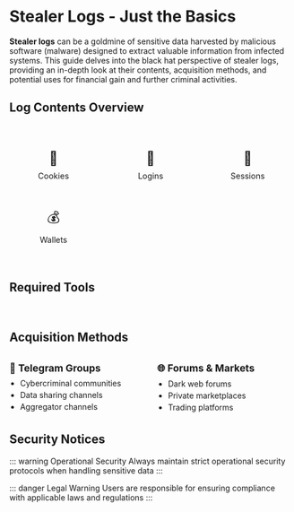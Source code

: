 # Stealer Logs - Just the Basics

**Stealer logs** can be a goldmine of sensitive data harvested by malicious software (malware) designed to extract valuable information from infected systems. This guide delves into the black hat perspective of stealer logs, providing an in-depth look at their contents, acquisition methods, and potential uses for financial gain and further criminal activities.

## Log Contents Overview

<div class="content-grid">
  <Card title="Essential Data Types" icon="📊">
    <div class="data-types">
      <div class="data-type">
        <span class="icon">🍪</span>
        <span class="label">Cookies</span>
      </div>
      <div class="data-type">
        <span class="icon">🔑</span>
        <span class="label">Logins</span>
      </div>
      <div class="data-type">
        <span class="icon">💼</span>
        <span class="label">Sessions</span>
      </div>
      <div class="data-type">
        <span class="icon">💰</span>
        <span class="label">Wallets</span>
      </div>
    </div>
  </Card>
</div>

## Required Tools

<div class="tools-grid">
  <Feature
    icon="🔧"
    title="EditThisCookie"
    details="Chrome/Firefox extension for advanced cookie management and analysis"
  />
  <Feature
    icon="📦"
    title="WinRAR"
    details="File compression utility for handling log archives"
  />
  <Feature
    icon="📝"
    title="Notepad++"
    details="Text editor optimized for log analysis and data extraction"
  />
</div>

## Acquisition Methods

<div class="methods-section">
  <Card title="Primary Sources" icon="🎯">
    <div class="method-list">
      <div class="method">
        <h3>📱 Telegram Groups</h3>
        <ul>
          <li>Cybercriminal communities</li>
          <li>Data sharing channels</li>
          <li>Aggregator channels</li>
        </ul>
      </div>
      <div class="method">
        <h3>🌐 Forums & Markets</h3>
        <ul>
          <li>Dark web forums</li>
          <li>Private marketplaces</li>
          <li>Trading platforms</li>
        </ul>
      </div>
    </div>
  </Card>
</div>

## Security Notices

::: warning Operational Security
Always maintain strict operational security protocols when handling sensitive data
:::

::: danger Legal Warning
Users are responsible for ensuring compliance with applicable laws and regulations
:::

<style>
.content-grid {
  display: grid;
  grid-template-columns: 1fr;
  gap: 1.5rem;
  margin: 2rem 0;
}

.data-types {
  display: grid;
  grid-template-columns: repeat(auto-fit, minmax(120px, 1fr));
  gap: 1rem;
  margin: 1rem 0;
}

.data-type {
  display: flex;
  flex-direction: column;
  align-items: center;
  gap: 0.5rem;
  padding: 1rem;
  background: var(--vp-c-bg-alt);
  border-radius: 0.5rem;
  border: 1px solid var(--vp-c-border);
  transition: all 0.3s ease;
}

.data-type:hover {
  transform: translateY(-2px);
  border-color: var(--vp-c-brand);
  box-shadow: 0 8px 16px rgba(0, 229, 255, 0.1);
}

.data-type .icon {
  font-size: 1.5rem;
}

.data-type .label {
  font-size: 0.9rem;
  color: var(--vp-c-text-2);
}

.tools-grid {
  display: grid;
  grid-template-columns: repeat(auto-fit, minmax(250px, 1fr));
  gap: 1.5rem;
  margin: 2rem 0;
}

.methods-section {
  margin: 2rem 0;
}

.method-list {
  display: grid;
  grid-template-columns: repeat(auto-fit, minmax(200px, 1fr));
  gap: 1.5rem;
  margin: 1rem 0;
}

.method h3 {
  margin: 0 0 0.5rem 0;
  font-size: 1.1rem;
  color: var(--vp-c-brand);
}

.method ul {
  margin: 0;
  padding-left: 1.2rem;
}

.method li {
  color: var(--vp-c-text-2);
  margin: 0.25rem 0;
}

@media (max-width: 640px) {
  .data-types {
    grid-template-columns: repeat(2, 1fr);
  }
  
  .method-list {
    grid-template-columns: 1fr;
  }
}
</style>